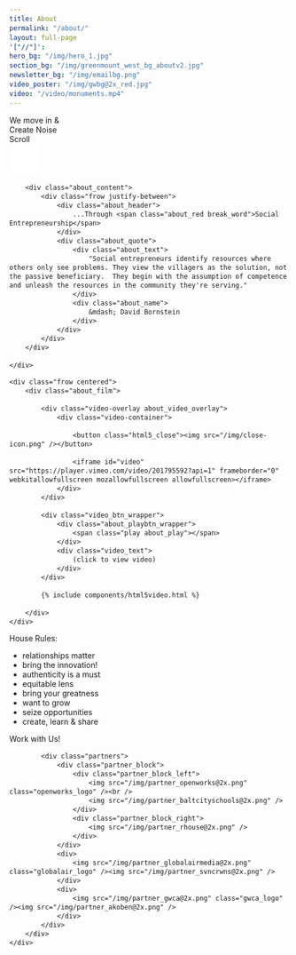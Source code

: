 ```yaml
---
title: About
permalink: "/about/"
layout: full-page
'["//"]': 
hero_bg: "/img/hero_1.jpg"
section_bg: "/img/greenmount_west_bg_aboutv2.jpg"
newsletter_bg: "/img/emailbg.png"
video_poster: "/img/gwbg@2x_red.jpg"
video: "/video/monuments.mp4"
---
```


<div class="nt_hero_bg">
	<div class="frow centered">
		<div class="about_hero_text">
			We <span class="hero_text_italic">move</span> in &amp;
			<div class="hero_text_bold">Create Noise</div>
		</div>
		<div class="nt_scroll">
			Scroll
			<div><img src="/img/arrow_down@2x.png" /></div>
		</div>
	</div>
</div>

<div class="about_bg_white">
	<div class="nt_about_wrapper">

		<div class="about_content">
			<div class="frow justify-between">
				<div class="about_header">
					...Through <span class="about_red break_word">Social Entrepreneurship</span>
				</div>
				<div class="about_quote">
					<div class="about_text">
						"Social entrepreneurs identify resources where others only see problems. They view the villagers as the solution, not the passive beneficiary.  They begin with the assumption of competence and unleash the resources in the community they're serving."
					</div>
					<div class="about_name">
						&mdash; David Bornstein
					</div>
				</div>
			</div>
		</div>

	</div>
</div>


<div class="about_section_hero" style="background-image: url('{{ page.section_bg }}');">

	<div class="frow centered">
		<div class="about_film">

			<div class="video-overlay about_video_overlay">
				<div class="video-container">

					<button class="html5_close"><img src="/img/close-icon.png" /></button>

					<iframe id="video" src="https://player.vimeo.com/video/201795592?api=1" frameborder="0" webkitallowfullscreen mozallowfullscreen allowfullscreen></iframe>
				</div>
			</div>

			<div class="video_btn_wrapper">
				<div class="about_playbtn_wrapper">
					<span class="play about_play"></span>
				</div>
				<div class="video_text">
					(click to view video)
				</div>
			</div>

			{% include components/html5video.html %}

		</div>
	</div>
</div>

<div class="about_bg_white">
	<div class="nt_about_wrapper">
		<div class="frow centered">
			<div class="house_rules_wrapper">
				<div class="about_section_header">
					House Rules:
				</div>
				<ul class="house_rules">
					<li class="potato">relationships matter</li>
					<li class="potato">bring the innovation!</li>
					<li class="potato">authenticity is a must</li>
					<li class="potato">equitable lens</li>
					<li class="potato">bring your greatness</li>
					<li class="potato">want to grow</li>
					<li class="potato">seize opportunities</li>
					<li class="potato">create, learn &amp; share</li>
				</ul>
			</div>
		</div>
	</div>
</div>


<div class="about_bg_offwhite">
	<div class="nt_about_wrapper partners_wrapper">
		<div class="frow justify-between">
			<div class="partner_title_wrapper">
				<div class="frow centered">
					<div class="partners_title">
						Work with Us!
					</div>
				</div>
			</div>

			<div class="partners">
				<div class="partner_block">
					<div class="partner_block_left">
						<img src="/img/partner_openworks@2x.png" class="openworks_logo" /><br />
						<img src="/img/partner_baltcityschools@2x.png" />
					</div>
					<div class="partner_block_right">
						<img src="/img/partner_rhouse@2x.png" />
					</div>
				</div>
				<div>
					<img src="/img/partner_globalairmedia@2x.png" class="globalair_logo" /><img src="/img/partner_svncrwns@2x.png" />
				</div>
				<div>
					<img src="/img/partner_gwca@2x.png" class="gwca_logo" /><img src="/img/partner_akoben@2x.png" />
				</div>
			</div>
		</div>
	</div>
</div>

<div class="newsletter_wrapper" style="background-image: url('{{ page.newsletter_bg }}')">
	<div class="nt_about_wrapper">
		<!-- Begin MailChimp Signup Form -->
		<link href="//cdn-images.mailchimp.com/embedcode/classic-10_7.css" rel="stylesheet" type="text/css">
		<style type="text/css">
			#mc_embed_signup {
				clear:left;
				font:14px Helvetica,Arial,sans-serif;
				margin: 0 auto;
				width: 100%;
			}
			#mc_embed_signup .mc-field-group input {
				color: black;
			}
			@media screen and (max-width: 500px) {
				#mc_embed_signup {
					max-width: 480px;
				}
			}

			@media screen and (min-width: 750px) {
				#mc_embed_signup {
					max-width: 550px;
				}
			}

			@media screen and (min-width: 1024px) {
				#mc_embed_signup {
					max-width: 750px;
				}
				#mc_embed_signup h2 {
					font-size: 32px !important;
				}
				#mc_embed_signup .mc-field-group {
					width: 45% !important;
				}
			}
			#mc_embed_signup form {
				padding: 0;
			}
			#mc_embed_signup h2 {
				font-family: 'Hand Originals', Helvetica, sans-serif;
				font-size: 22px;
				font-weight: normal;
				text-align: center;
			}
			#mc_embed_signup .email {
				color: #000;
			}
			#mc_embed_signup .mc-field-group {
				display: inline-block;
				padding-top: 20px;
				width: 100%;

				@include tablet {
					width: 45%;
				}
			}
			#mc_embed_signup #first-name {
				float: right;
				padding-right: 0;
			}
			#mc_embed_signup .mc-field-group input {
				border: 0;
				border-radius: 0;
				padding: 14px 0;
			}
			#mc_embed_signup .button {
				background-color: #e44e4e;
				border-radius: 0;
				height: 40px;
				line-height: 40px;
				margin-top: 30px;
				width: 150px;
			}
			.signup-btn {
				text-align: center;
			}
			/* Add your own MailChimp form style overrides in your site stylesheet or in this style block.
			   We recommend moving this block and the preceding CSS link to the HEAD of your HTML file. */
		</style>
		<div id="mc_embed_signup">
			<form action="https://noisytenants.us4.list-manage.com/subscribe/post?u=0db703f6939fa4c15f327f636&amp;id=b9d07cadc8" method="post" id="mc-embedded-subscribe-form" name="mc-embedded-subscribe-form" class="validate" target="_blank" novalidate>
			    <div id="mc_embed_signup_scroll">
					<h2>Sign up for our newsletter</h2>
					<div class="mc-field-group" id="email">
						<label for="mce-EMAIL">email address</label>
						<input type="email" value="" name="EMAIL" class="email" id="mce-EMAIL">
					</div>
					<div class="mc-field-group" id="first-name">
						<label for="mce-MMERGE1">first name</label>
						<input type="text" value="" name="MMERGE1" class="" id="mce-MMERGE1">
					</div>
					<div id="mce-responses" class="clear">
						<div class="response" id="mce-error-response" style="display:none"></div>
						<div class="response" id="mce-success-response" style="display:none"></div>
					</div>
					<!-- real people should not fill this in and expect good things - do not remove this or risk form bot signups-->

				    <div style="position: absolute; left: -5000px;" aria-hidden="true">
						<input type="text" name="b_0db703f6939fa4c15f327f636_b9d07cadc8" tabindex="-1" value="">
					</div>
				    <div class="clear signup-btn">
						<input type="submit" value="Subscribe" name="subscribe" id="mc-embedded-subscribe" class="button">
					</div>
			    </div>
			</form>
		</div>

		<!--End mc_embed_signup-->
	</div>
</div>
